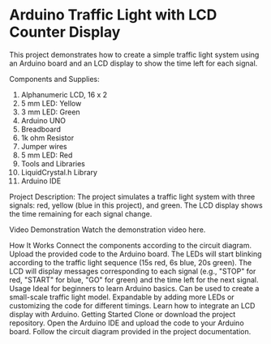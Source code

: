 # Arduino Traffic Light with LCD Counter Display
This project demonstrates how to create a simple traffic light system using an Arduino board and an LCD display to show the time left for each signal.

Components and Supplies: 
1. Alphanumeric LCD, 16 x 2
2. 5 mm LED: Yellow
3. 3 mm LED: Green
4. Arduino UNO
5. Breadboard
6. 1k ohm Resistor
7. Jumper wires
8. 5 mm LED: Red
9. Tools and Libraries
10. LiquidCrystal.h Library
11. Arduino IDE
    
Project Description:
The project simulates a traffic light system with three signals: red, yellow (blue in this project), and green. The LCD display shows the time remaining for each signal change.

Video Demonstration
Watch the demonstration video here.

How It Works
Connect the components according to the circuit diagram.
Upload the provided code to the Arduino board.
The LEDs will start blinking according to the traffic light sequence (15s red, 6s blue, 20s green).
The LCD will display messages corresponding to each signal (e.g., "STOP" for red, "START" for blue, "GO" for green) and the time left for the next signal.
Usage
Ideal for beginners to learn Arduino basics.
Can be used to create a small-scale traffic light model.
Expandable by adding more LEDs or customizing the code for different timings.
Learn how to integrate an LCD display with Arduino.
Getting Started
Clone or download the project repository.
Open the Arduino IDE and upload the code to your Arduino board.
Follow the circuit diagram provided in the project documentation.
